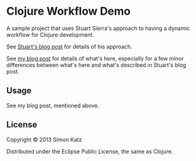 # Clojure Workflow Demo

A sample project that uses Stuart Sierra's approach to having a
dynamic workflow for Clojure development.

See
[Stuart's blog post](http://thinkrelevance.com/blog/2013/06/04/clojure-workflow-reloaded)
for details of his approach.

See
[my blog post](http://nomistech.blogspot.co.uk/2013/06/stuart-sierras-clojure-development_18.html)
for details of what's here, especially for a few minor differences
between what's here and what's described in Stuart's blog post.


## Usage

See my blog post, mentioned above.


## License

Copyright © 2013 Simon Katz

Distributed under the Eclipse Public License, the same as Clojure.
